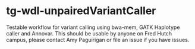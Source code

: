 # tg-wdl-unpairedVariantCaller
Testable workflow for variant calling using bwa-mem, GATK Haplotype caller and Annovar. This should be usable by anyone on Fred Hutch campus, please contact Amy Paguirigan or file an issue if you have issues. 
